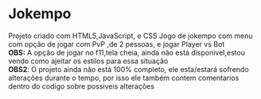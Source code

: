 # Jokempo
Projeto criado com HTML5,JavaScript, e CSS
Jogo de jokempo com menu com opção de jogar com PvP ,de 2 pessoas, e jogar Player vs Bot
<br>
<b>OBS:</b> A opção de jogar no f11,tela cheia, ainda não está disponivel,estou vendo como ajeitar os estilos para essa situação<br>
<b>OBS2</b>: O projeto ainda não está 100% completo, ele esta/estará sofrendo alterações durante o tempo, por isso ele também contem comentarios dentro do codigo sobre possiveis alterações
